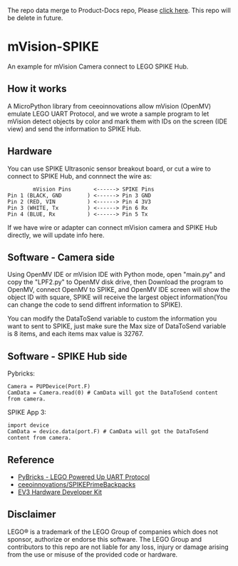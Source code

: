 The repo data merge to Product-Docs repo, Please [click here](https://github.com/Matrix-Robotics/Products-documents/tree/main/Sensors/MVision_Resources/mPython%20Lib%20(for%20LEGO%20SPIKE)).
This repo will be delete in future.
# mVision-SPIKE
An example for mVision Camera connect to LEGO SPIKE Hub.

## How it works
A MicroPython library from ceeoinnovations allow mVision (OpenMV) emulate LEGO UART Protocol, and we wrote a sample program to let mVision detect objects by color and mark them with IDs on the screen (IDE view) and send the information to SPIKE Hub.

## Hardware
You can use SPIKE Ultrasonic sensor breakout board, or cut a wire to connect to SPIKE Hub, and connnect the wire as:

            mVision Pins       <------> SPIKE Pins
    Pin 1 (BLACK, GND        ) <------> Pin 3 GND
    Pin 2 (RED, VIN          ) <------> Pin 4 3V3
    Pin 3 (WHITE, Tx         ) <------> Pin 6 Rx
    Pin 4 (BLUE, Rx          ) <------> Pin 5 Tx

If we have wire or adapter can connect mVision camera and SPIKE Hub directly, we will update info here.

## Software - Camera side
Using OpenMV IDE or mVision IDE with Python mode, open "main.py" and copy the "LPF2.py" to OpenMV disk drive, then Download the program to OpenMV, connect OpenMV to SPIKE, and OpenMV IDE screen will show the object ID with square, SPIKE will receive the largest object information(You can change the code to send diffrent information to SPIKE). 

You can modify the DataToSend variable to custom the information you want to sent to SPIKE, just make sure the Max size of DataToSend variable is 8 items, and each items max value is 32767.

## Software - SPIKE Hub side
Pybricks:
```
Camera = PUPDevice(Port.F)
CamData = Camera.read(0) # CamData will got the DataToSend content from camera.
```

SPIKE App 3:
```
import device
CamData = device.data(port.F) # CamData will got the DataToSend content from camera.
```

## Reference
 - [PyBricks - LEGO Powered Up UART Protocol](https://github.com/pybricks/technical-info/blob/master/uart-protocol.md)
 - [ceeoinnovations/SPIKEPrimeBackpacks](https://github.com/ceeoinnovations/SPIKEPrimeBackpacks)
 - [EV3 Hardware Developer Kit](https://education.lego.com/en-us/support/mindstorms-ev3/developer-kits)

## Disclaimer
LEGO® is a trademark of the LEGO Group of companies which does not sponsor, authorize or endorse this software.
The LEGO Group and contributors to this repo are not liable for any loss, injury or damage arising from the use or misuse of the provided code or hardware.

